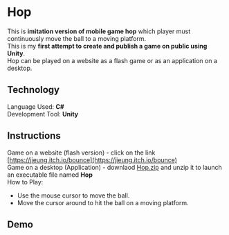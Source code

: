 # Hop  
This is **imitation version of mobile game hop** which player must continuously move the ball to a moving platform.  
This is my **first attempt to create and publish a game on public using Unity**.  
Hop can be played on a website as a flash game or as an application on a desktop.  

## Technology  
Language Used: **C#**  
Development Tool: **Unity**

## Instructions 
Game on a website (flash version) - click on the link [https://jieung.itch.io/bounce](https://jieung.itch.io/bounce)  
Game on a desktop (Application) - downlaod [Hop.zip](Hop.zip) and unzip it to launch an executable file named **Hop**  
How to Play:
- Use the mouse cursor to move the ball.  
- Move the cursor around to hit the ball on a moving platform.  

## Demo
